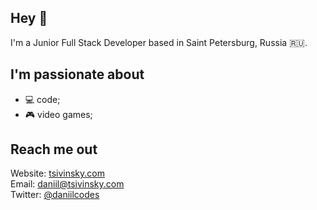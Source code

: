 ## Hey :wave:

I'm a Junior Full Stack Developer based in Saint Petersburg, Russia :ru:.

## I'm passionate about

- 💻 code;
- 🎮 video games;

## Reach me out

Website: [tsivinsky.com](https://tsivinsky.com)<br />
Email: [daniil@tsivinsky.com](mailto:daniil@tsivinsky.com)<br />
Twitter: [@daniilcodes](https://twitter.com/daniilcodes)
